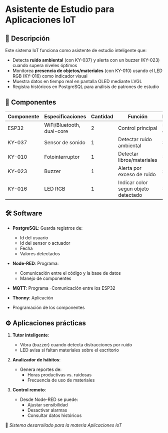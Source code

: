 # Asistente de Estudio para Aplicaciones IoT

## 📌 Descripción
Este sistema IoT funciona como asistente de estudio inteligente que:
- Detecta **ruido ambiental** (con KY-037) y alerta con un buzzer (KY-023) cuando supera niveles óptimos
- Monitorea **presencia de objetos/materiales** (con KY-010) usando el LED RGB (KY-016) como indicador visual
- Muestra datos en tiempo real en pantalla OLED mediante LVGL
- Registra históricos en PostgreSQL para análisis de patrones de estudio

## 🔧 Componentes

| Componente | Especificaciones | Cantidad | Función | Precio |
|-----------|------------------|----------|---------|--------|
| ESP32 | WiFi/Bluetooth, dual-core | 2 | Control principal | $150 c/u |
| KY-037 | Sensor de sonido | 1 | Detectar ruido ambiental | $41 |
| KY-010 | Fotointerruptor | 1 | Detectar libros/materiales | $35 |
| KY-023 | Buzzer | 1 | Alerta por exceso de ruido | $30 |
| KY-016 | LED RGB | 1 | Indicar color segun objeto detectado | $45 |


## 🛠 Software
- **PostgreSQL**: Guarda registros de:
  - Id del usuario
  - Id del sensor o actuador
  - Fecha
  - Valores detectados
    
- **Node-RED**: Programa:
  - Comunicación entre el código y la base de datos
  - Manejo de componentes
    
- **MQTT**: Programa
-Comunicación entre los ESP32

- **Thonny**: Aplicación
- Programación de los componentes

## ⚙️ Aplicaciones prácticas
1. **Tutor inteligente**: 
   - Vibra (buzzer) cuando detecta distracciones por ruido
   - LED avisa si faltan materiales sobre el escritorio

2. **Analizador de hábitos**:
   - Genera reportes de:
     - Horas productivas vs. ruidosas
     - Frecuencia de uso de materiales

3. **Control remoto**:
   - Desde Node-RED se puede:
     - Ajustar sensibilidad
     - Desactivar alarmas
     - Consultar datos históricos

🔹 *Sistema desarrollado para la materia Aplicaciones IoT*
